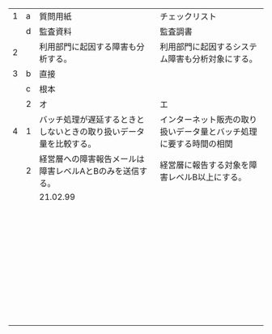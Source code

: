 |      |      |                                                              |                                                              |
| ---- | ---- | ------------------------------------------------------------ | ------------------------------------------------------------ |
| 1    | a    | 質問用紙                                                     | チェックリスト                                               |
|      | d    | 監査資料                                                     | 監査調書                                                     |
| 2    |      | 利用部門に起因する障害も分析する。                           | 利用部門に起因するシステム障害も分析対象にする。             |
| 3    | b    | 直接                                                         |                                                              |
|      | c    | 根本                                                         |                                                              |
|      | 2    | オ                                                           | エ                                                           |
| 4    | 1    | バッチ処理が遅延するときとしないときの取り扱いデータ量を比較する。 | インターネット販売の取り扱いデータ量とバッチ処理に要する時間の相関 |
|      | 2    | 経営層への障害報告メールは障害レベルAとBのみを送信する。     | 経営層に報告する対象を障害レベルB以上にする。                |
|      |      | 21.02.99                                                     |                                                              |
|      |      |                                                              |                                                              |
|      |      |                                                              |                                                              |
|      |      |                                                              |                                                              |
|      |      |                                                              |                                                              |
|      |      |                                                              |                                                              |
|      |      |                                                              |                                                              |
|      |      |                                                              |                                                              |
|      |      |                                                              |                                                              |
|      |      |                                                              |                                                              |
|      |      |                                                              |                                                              |
|      |      |                                                              |                                                              |
|      |      |                                                              |                                                              |
|      |      |                                                              |                                                              |
|      |      |                                                              |                                                              |
|      |      |                                                              |                                                              |
|      |      |                                                              |                                                              |
|      |      |                                                              |                                                              |
|      |      |                                                              |                                                              |
|      |      |                                                              |                                                              |
|      |      |                                                              |                                                              |
|      |      |                                                              |                                                              |
|      |      |                                                              |                                                              |
|      |      |                                                              |                                                              |
|      |      |                                                              |                                                              |
|      |      |                                                              |                                                              |
|      |      |                                                              |                                                              |
|      |      |                                                              |                                                              |
|      |      |                                                              |                                                              |
|      |      |                                                              |                                                              |
|      |      |                                                              |                                                              |
|      |      |                                                              |                                                              |
|      |      |                                                              |                                                              |
|      |      |                                                              |                                                              |
|      |      |                                                              |                                                              |
|      |      |                                                              |                                                              |
|      |      |                                                              |                                                              |
|      |      |                                                              |                                                              |
|      |      |                                                              |                                                              |
|      |      |                                                              |                                                              |
|      |      |                                                              |                                                              |
